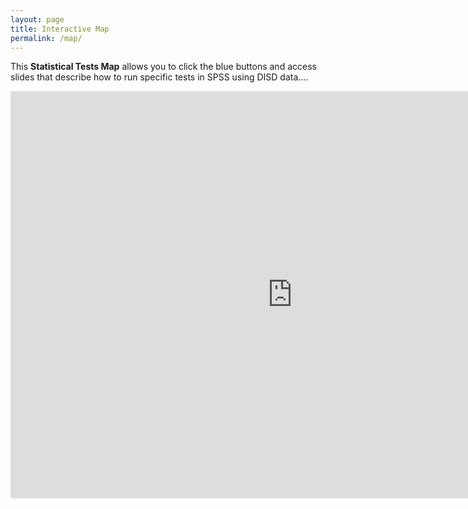 ```yaml
---
layout: page
title: Interactive Map
permalink: /map/
---
```


This **Statistical Tests Map** allows you to click the blue buttons and access slides that describe how to run specific tests in SPSS using DISD data....

<iframe style="border: 1px solid rgba(0, 0, 0, 0.1);" width="900" height="650" src="https://www.figma.com/embed?embed_host=share&url=https%3A%2F%2Fwww.figma.com%2Ffile%2FUqBaSDGnVeGUacN8r1qeCp%2FChoosing-a-Statistical-Test%3Fnode-id%3D0%253A1%26t%3D0hsznoatQAqGxlhH-1" allowfullscreen></iframe>
